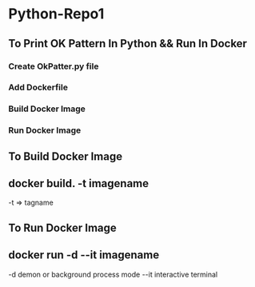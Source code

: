 # Python-Repo1
<h2>To Print OK Pattern 
In Python && Run In Docker </h2>
<h3>Create OkPatter.py file </h3>
<h3>Add Dockerfile </h3>
<h3>Build Docker Image</h3>
<h3>Run Docker Image </h3>
<h2>To Build Docker Image </h2>
 <h2> docker build. -t imagename </h2>
<p>  -t => tagname </p>
<h2> To Run Docker Image </h2>
<h2> docker run -d --it imagename </h2>
<p> -d demon or background process mode  --it interactive terminal </p>

